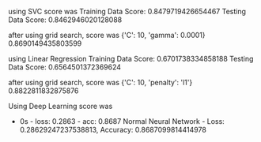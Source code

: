 using SVC score was 
Training Data Score: 0.8479719426654467
Testing Data Score: 0.8462946020128088

after using grid search, score was
{'C': 10, 'gamma': 0.0001}
0.8690149435803599

using Linear Regression 
Training Data Score: 0.6701738334858188
Testing Data Score: 0.6564501372369624

after using grid search, score was
{'C': 10, 'penalty': 'l1'}
0.8822811832875876


Using Deep Learning score was

 - 0s - loss: 0.2863 - acc: 0.8687
Normal Neural Network - Loss: 0.28629247237538813, Accuracy: 0.8687099814414978